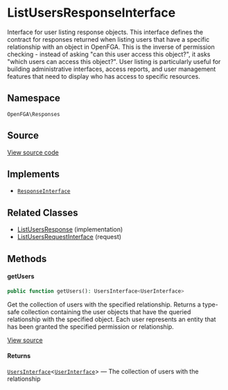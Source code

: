# ListUsersResponseInterface

Interface for user listing response objects. This interface defines the contract for responses returned when listing users that have a specific relationship with an object in OpenFGA. This is the inverse of permission checking - instead of asking &quot;can this user access this object?&quot;, it asks &quot;which users can access this object?&quot;. User listing is particularly useful for building administrative interfaces, access reports, and user management features that need to display who has access to specific resources.

## Namespace

`OpenFGA\Responses`

## Source

[View source code](https://github.com/evansims/openfga-php/blob/main/src/Responses/ListUsersResponseInterface.php)

## Implements

* [`ResponseInterface`](ResponseInterface.md)

## Related Classes

* [ListUsersResponse](Responses/ListUsersResponse.md) (implementation)
* [ListUsersRequestInterface](Requests/ListUsersRequestInterface.md) (request)

## Methods

#### getUsers

```php
public function getUsers(): UsersInterface<UserInterface>

```

Get the collection of users with the specified relationship. Returns a type-safe collection containing the user objects that have the queried relationship with the specified object. Each user represents an entity that has been granted the specified permission or relationship.

[View source](https://github.com/evansims/openfga-php/blob/main/src/Responses/ListUsersResponseInterface.php#L47)

#### Returns

[`UsersInterface`](Models/Collections/UsersInterface.md)&lt;[`UserInterface`](Models/UserInterface.md)&gt; — The collection of users with the relationship
